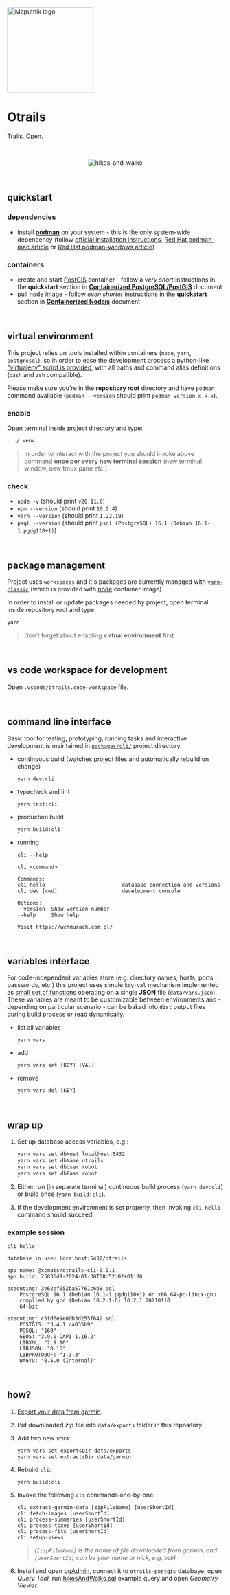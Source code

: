 <img width="200" alt="Maputnik logo" src="./doc/otrails.svg" />

# Otrails

Trails. Open.

<br />

<p align="center">
    <img src="./doc/hikesAndWalks.jpg" alt="hikes-and-walks" />
</p>

<br />




## quickstart

### dependencies

* install **[podman](https://podman.io/)** on your system - this is the only
    system-wide depencency (follow
    [official installation instructions](https://podman.io/docs/installation),
    [Red Hat podman-mac article](https://www.redhat.com/sysadmin/run-containers-mac-podman)
    or [Red Hat podman-windows article](https://www.redhat.com/sysadmin/run-podman-windows))

### containers

* create and start [PostGIS](https://hub.docker.com/r/postgis/postgis)
    container - follow a _very short_ instructions in the **quickstart** section in
    [**Containerized PostgreSQL/PostGIS**](./doc/postgres.md) document
* pull [node](https://hub.docker.com/_/node) image - follow
    _even shorter_ instructions in the **quickstart** section in
    [**Containerized Nodejs**](./doc/nodejs.md) document

<br />




## virtual environment

This project relies on tools installed within containers (`node`, `yarn`,
`postgresql`), so in order to ease the development process a python-like
["virtualenv" script is provided](./.venv), with all paths and command
alias definitions (`bash` and `zsh` compatible).

Please make sure you're in the **repository root** directory and have `podman`
command available (`podman --version` should print `podman version x.x.x`).

### enable

Open terminal inside project directory and type:

```bash
. ./.venv
```

> In order to interact with the project you should invoke above command **once
> per every new terminal session** (new terminal window, new tmux pane etc.).

### check

* `node -v` (should print `v20.11.0`)
* `npm --version` (should print `10.2.4`)
* `yarn --version` (should print `1.22.19`)
* `psql --version` (should print
    `psql (PostgreSQL) 16.1 (Debian 16.1-1.pgdg110+1)`)

<br />




## package management

Project uses `workspaces` and it's packages are currently managed with
[`yarn-classic`](https://classic.yarnpkg.com/en/docs) (which is provided
with [node](https://hub.docker.com/_/node) container image).

In order to install or update packages needed by project, open terminal
inside repository root and type:

```bash
yarn
```

> Don't forget about enabling **virtual environment** first.

<br />




## vs code workspace for development

Open `.vscode/otrails.code-workspace` file.

<br />




## command line interface

Basic tool for testing, prototyping, running tasks and interactive development
is maintained in [`packages/cli/`](./packages/cli/) project directory.

* continuous build (watches project files and automatically rebuild on change)
    ```
    yarn dev:cli
    ```
* typecheck and lint
    ```
    yarn test:cli
    ```
* production build
    ```
    yarn build:cli
    ```
* running
    ```
    cli --help
    ```
    ```
    cli <command>

    Commands:
    cli hello                         database connection and versions
    cli dev [cwd]                     development console

    Options:
    --version  Show version number
    --help     Show help

    Visit https://wchmurach.com.pl/
    ```

<br />




## variables interface

For code-independent variables store (e.g. directory names, hosts, ports,
passwords, etc.) this project uses simple `key-val` mechanism implemented as
[small set of functions](./packages/common/scripts/vars.js) operating on
a single **JSON** file (`data/vars.json`). These variables are meant to be
customizable between environments and - depending on particular scenario - can
be baked into `dist` output files during build process or read dynamically.

* list all variables
    ```
    yarn vars
    ```
* add
    ```
    yarn vars set [KEY] [VAL]
    ```
* remove
    ```
    yarn vars del [KEY]
    ```

<br />




## wrap up

1) Set up database access variables, e.g.:

    ```bash
    yarn vars set dbHost localhost:5432
    yarn vars set dbName otrails
    yarn vars set dbUser robot
    yarn vars set dbPass robot
    ```

2) Either run (in separate terminal) continuous build process (`yarn dev:cli`)
    or build once (`yarn build:cli`).

3) If the development environment is set properly, then invoking `cli hello`
    command should succeed.

### example session

```
cli hello
```
```
database in use: localhost:5432/otrails

app name: @xcmats/otrails-cli-0.0.1
app build: 25836d9-2024-01-30T08:52:02+01:00

executing: 3e62ef052ba57761c6b8.sql
    PostgreSQL 16.1 (Debian 16.1-1.pgdg110+1) on x86_64-pc-linux-gnu
    compiled by gcc (Debian 10.2.1-6) 10.2.1 20210110
    64-bit

executing: c5fd6e9e00b3d255f642.sql
    POSTGIS: "3.4.1 ca035b9"
    PGSQL: "160"
    GEOS: "3.9.0-CAPI-1.16.2"
    LIBXML: "2.9.10"
    LIBJSON: "0.15"
    LIBPROTOBUF: "1.3.3"
    WAGYU: "0.5.0 (Internal)"
```

<br />




## how?

1) [Export your data from garmin](https://www.garmin.com/en-US/account/datamanagement/exportdata/).

2) Put downloaded _zip_ file into `data/exports` folder in this repository.

3) Add two new _vars_:
    ```
    yarn vars set exportsDir data/exports
    yarn vars set extractsDir data/garmin
    ```

4) Rebuild `cli`:
    ```
    yarn build:cli
    ```

5) Invoke the following `cli` commands one-by-one:
    ```
    cli extract-garmin-data [zipFileName] [userShortId]
    cli fetch-images [userShortId]
    cli process-summaries [userShortId]
    cli process-tcxes [userShortId]
    cli process-fits [userShortId]
    cli setup-views
    ```
    > _(`[zipFileName]` is the name of file downloaded from garmin,_
    > _and `[userShortId]` can be your name or nick, e.g. `bob`)_

6) Install and open [pgAdmin](https://www.pgadmin.org/), connect it to
    `otrails-postgis` database, open _Query Tool_, run
    [hikesAndWalks.sql](./doc/hikesAndWalks.sql) example query and open
    _Geometry Viewer_.

